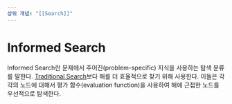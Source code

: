```yaml
---
상위 개념: "[[Search]]"
---
```

# Informed Search
Informed Search란 문제에서 주어진(problem-specific) 지식을 사용하는 탐색 분류를 말한다. [Traditional Search](Traditional%20Search.md)보다 해를 더 효율적으로 찾기 위해 사용한다. 이들은 각각의 노드에 대해서 평가 함수(evaluation function)을 사용하여 해에 근접한 노드를 우선적으로 탐색한다. 